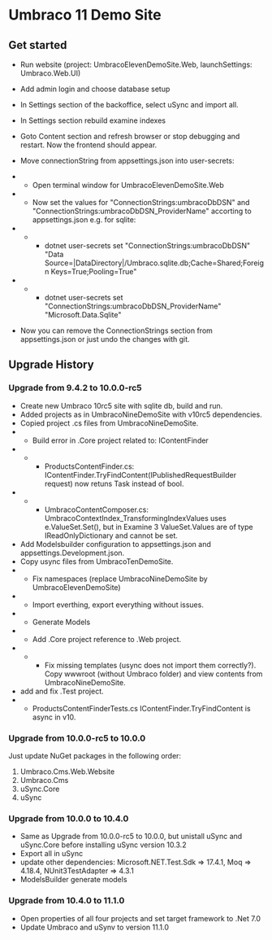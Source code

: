 # Umbraco 11 Demo Site 

## Get started

- Run website (project: UmbracoElevenDemoSite.Web, launchSettings: Umbraco.Web.UI)
- Add admin login and choose database setup
- In Settings section of the backoffice, select uSync and import all.
- In Settings section rebuild examine indexes
- Goto Content section and refresh browser or stop debugging and restart. Now the frontend should appear.

- Move connectionString from appsettings.json into user-secrets:
- - Open terminal window for UmbracoElevenDemoSite.Web
- - Now set the values for "ConnectionStrings:umbracoDbDSN" and "ConnectionStrings:umbracoDbDSN_ProviderName" accorting to appsettings.json e.g. for sqlite: 
- - - dotnet user-secrets set "ConnectionStrings:umbracoDbDSN" "Data Source=|DataDirectory|/Umbraco.sqlite.db;Cache=Shared;Foreign Keys=True;Pooling=True"
- - - dotnet user-secrets set "ConnectionStrings:umbracoDbDSN_ProviderName" "Microsoft.Data.Sqlite"
- Now you can remove the ConnectionStrings section from appsettings.json or just undo the changes with git.

## Upgrade History


### Upgrade from 9.4.2 to 10.0.0-rc5
- Create new Umbraco 10rc5 site with sqlite db, build and run.
- Added projects as in UmbracoNineDemoSite with v10rc5 dependencies.
- Copied project .cs files from UmbracoNineDemoSite.
- - Build error in .Core project related to: IContentFinder 
- - - ProductsContentFinder.cs: IContentFinder.TryFindContent(IPublishedRequestBuilder request) now retuns Task<bool> instead of bool.
- - - UmbracoContentComposer.cs: UmbracoContextIndex_TransformingIndexValues uses e.ValueSet.Set(), but in Examine 3 ValueSet.Values are of type IReadOnlyDictionary and cannot be set.
- Add Modelsbuilder configuration to appsettings.json and appsettings.Development.json.
- Copy usync files from UmbracoTenDemoSite.
- - Fix namespaces (replace UmbracoNineDemoSite by UmbracoElevenDemoSite)
- - Import everthing, export everything without issues.
- - Generate Models
- - Add .Core project reference to .Web project.
- - - Fix missing templates (usync does not import them correctly?). Copy wwwroot (without Umbraco folder) and view contents from UmbracoNineDemoSite.
- add and fix .Test project.
- - ProductsContentFinderTests.cs IContentFinder.TryFindContent is async in v10.

### Upgrade from 10.0.0-rc5 to 10.0.0
Just update NuGet packages in the following order:
1. Umbraco.Cms.Web.Website
2. Umbraco.Cms
3. uSync.Core
4. uSync

### Upgrade from 10.0.0 to 10.4.0
- Same as Upgrade from 10.0.0-rc5 to 10.0.0, but unistall uSync and uSync.Core before installing uSync version 10.3.2
- Export all in uSync
- update other dependencies: Microsoft.NET.Test.Sdk => 17.4.1, Moq => 4.18.4, NUnit3TestAdapter => 4.3.1
- ModelsBuilder generate models

### Upgrade from 10.4.0 to 11.1.0
- Open properties of all four projects and set target framework to .Net 7.0
- Update Umbraco and uSynv to version 11.1.0
